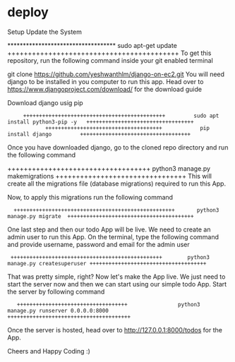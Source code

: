 # deploy

Setup
Update the System

   ***********************************                          sudo apt-get update      ++++++++++++++++++++++++++++++++++++++++++
To get this repository, run the following command inside your git enabled terminal

git clone https://github.com/yeshwanthlm/django-on-ec2.git
You will need django to be installed in you computer to run this app. Head over to https://www.djangoproject.com/download/ for the download guide

Download django usig pip

         +++++++++++++++++++++++++++++++++++++++++++++         sudo apt install python3-pip -y   ++++++++++++++++++++++++++++++++++
                +++++++++++++++++++++++++++++++++++++            pip install django         +++++++++++++++++++++++++++++++++++
Once you have downloaded django, go to the cloned repo directory and run the following command

 +++++++++++++++++++++++++++++++++++                        python3 manage.py makemigrations  ++++++++++++++++++++++++++++++++ 
This will create all the migrations file (database migrations) required to run this App.

Now, to apply this migrations run the following command

      +++++++++++++++++++++++++++++++++++++++++++++++++++       python3 manage.py migrate  ++++++++++++++++++++++++++++++++++++++++
One last step and then our todo App will be live. We need to create an admin user to run this App. On the terminal, type the following command and provide username, password and email for the admin user

     ++++++++++++++++++++++++++++++++++++++++++++++++        python3 manage.py createsuperuser +++++++++++++++++++++++++++++++++++++
That was pretty simple, right? Now let's make the App live. We just need to start the server now and then we can start using our simple todo App. Start the server by following command

       +++++++++++++++++++++++++++++++++++                python3 manage.py runserver 0.0.0.0:8000       +++++++++++++++++++++++++++++++++++++++
Once the server is hosted, head over to http://127.0.0.1:8000/todos for the App.

Cheers and Happy Coding :)

                 
